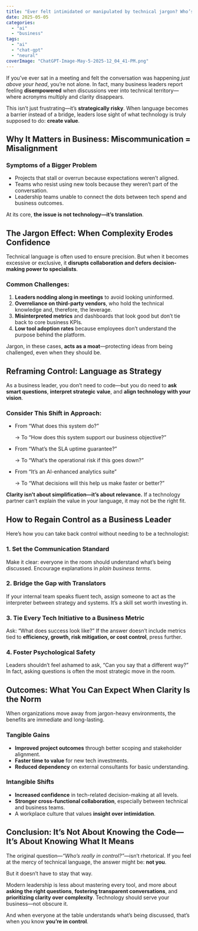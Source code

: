 ```yaml
---
title: "Ever felt intimidated or manipulated by technical jargon? Who’s really in control?"
date: 2025-05-05
categories: 
  - "ai"
  - "business"
tags: 
  - "ai"
  - "chat-gpt"
  - "neural"
coverImage: "ChatGPT-Image-May-5-2025-12_04_41-PM.png"
---
```


If you’ve ever sat in a meeting and felt the conversation was happening _just above your head_, you’re not alone. In fact, many business leaders report feeling **disempowered** when discussions veer into technical territory—where acronyms multiply and clarity disappears.

This isn’t just frustrating—it’s **strategically risky**. When language becomes a barrier instead of a bridge, leaders lose sight of what technology is truly supposed to do: **create value**.

## **Why It Matters in Business: Miscommunication = Misalignment**

### **Symptoms of a Bigger Problem**

- Projects that stall or overrun because expectations weren’t aligned.
- Teams who resist using new tools because they weren’t part of the conversation.
- Leadership teams unable to connect the dots between tech spend and business outcomes.

At its core, **the issue is not technology—it’s translation**.

## **The Jargon Effect: When Complexity Erodes Confidence**

Technical language is often used to ensure precision. But when it becomes excessive or exclusive, it **disrupts collaboration and defers decision-making power to specialists**.

### Common Challenges:

1. **Leaders nodding along in meetings** to avoid looking uninformed.
2. **Overreliance on third-party vendors**, who hold the technical knowledge and, therefore, the leverage.
3. **Misinterpreted metrics** and dashboards that look good but don’t tie back to core business KPIs.
4. **Low tool adoption rates** because employees don’t understand the purpose behind the platform.

Jargon, in these cases, **acts as a moat**—protecting ideas from being challenged, even when they should be.

## **Reframing Control: Language as Strategy**

As a business leader, you don’t need to code—but you do need to **ask smart questions**, **interpret strategic value**, and **align technology with your vision**.

### Consider This Shift in Approach:

- From “What does this system do?”
    
    → To “How does this system support our business objective?”
    
- From “What’s the SLA uptime guarantee?”
    
    → To “What’s the operational risk if this goes down?”
    
- From “It’s an AI-enhanced analytics suite”
    
    → To “What decisions will this help us make faster or better?”
    

**Clarity isn’t about simplification—it’s about relevance.** If a technology partner can’t explain the value in your language, it may not be the right fit.

## **How to Regain Control as a Business Leader**

Here’s how you can take back control without needing to be a technologist:

### **1\. Set the Communication Standard**

Make it clear: everyone in the room should understand what’s being discussed. Encourage explanations in _plain business terms_.

### **2\. Bridge the Gap with Translators**

If your internal team speaks fluent tech, assign someone to act as the interpreter between strategy and systems. It’s a skill set worth investing in.

### **3\. Tie Every Tech Initiative to a Business Metric**

Ask: “What does success look like?” If the answer doesn’t include metrics tied to **efficiency, growth, risk mitigation, or cost control**, press further.

### **4\. Foster Psychological Safety**

Leaders shouldn’t feel ashamed to ask, “Can you say that a different way?” In fact, asking questions is often the most strategic move in the room.

## **Outcomes: What You Can Expect When Clarity Is the Norm**

When organizations move away from jargon-heavy environments, the benefits are immediate and long-lasting.

### **Tangible Gains**

- **Improved project outcomes** through better scoping and stakeholder alignment.
- **Faster time to value** for new tech investments.
- **Reduced dependency** on external consultants for basic understanding.

### **Intangible Shifts**

- **Increased confidence** in tech-related decision-making at all levels.
- **Stronger cross-functional collaboration**, especially between technical and business teams.
- A workplace culture that values **insight over intimidation**.

## **Conclusion: It’s Not About Knowing the Code—It’s About Knowing What It Means**

The original question—_“Who’s really in control?”_—isn’t rhetorical. If you feel at the mercy of technical language, the answer might be: **not you**.

But it doesn’t have to stay that way.

Modern leadership is less about mastering every tool, and more about **asking the right questions**, **fostering transparent conversations**, and **prioritizing clarity over complexity**. Technology should serve your business—not obscure it.

And when everyone at the table understands what’s being discussed, that’s when you know **you’re in control**.
